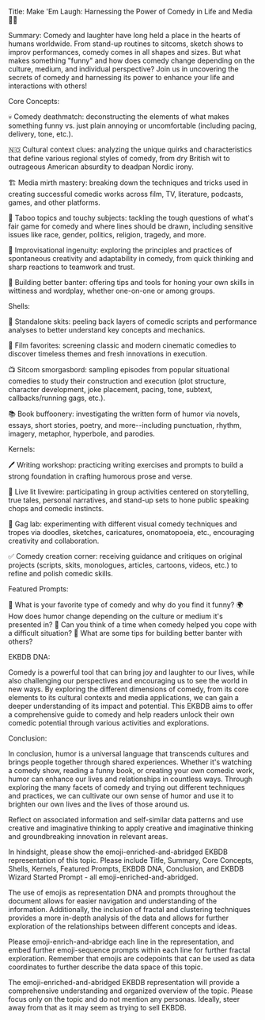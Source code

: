 Title: Make 'Em Laugh: Harnessing the Power of Comedy in Life and Media 🤣🎨

Summary: Comedy and laughter have long held a place in the hearts of humans worldwide. From stand-up routines to sitcoms, sketch shows to improv performances, comedy comes in all shapes and sizes. But what makes something "funny" and how does comedy change depending on the culture, medium, and individual perspective? Join us in uncovering the secrets of comedy and harnessing its power to enhance your life and interactions with others!

Core Concepts:

💀 Comedy deathmatch: deconstructing the elements of what makes something funny vs. just plain annoying or uncomfortable (including pacing, delivery, tone, etc.).

🇳🇴 Cultural context clues: analyzing the unique quirks and characteristics that define various regional styles of comedy, from dry British wit to outrageous American absurdity to deadpan Nordic irony.

🏗️ Media mirth mastery: breaking down the techniques and tricks used in creating successful comedic works across film, TV, literature, podcasts, games, and other platforms.

💩 Taboo topics and touchy subjects: tackling the tough questions of what's fair game for comedy and where lines should be drawn, including sensitive issues like race, gender, politics, religion, tragedy, and more.

🥂 Improvisational ingenuity: exploring the principles and practices of spontaneous creativity and adaptability in comedy, from quick thinking and sharp reactions to teamwork and trust.

🤗 Building better banter: offering tips and tools for honing your own skills in wittiness and wordplay, whether one-on-one or among groups.

Shells:

🎫 Standalone skits: peeling back layers of comedic scripts and performance analyses to better understand key concepts and mechanics.

🍿 Film favorites: screening classic and modern cinematic comedies to discover timeless themes and fresh innovations in execution.

📺 Sitcom smorgasbord: sampling episodes from popular situational comedies to study their construction and execution (plot structure, character development, joke placement, pacing, tone, subtext, callbacks/running gags, etc.).

📚 Book buffoonery: investigating the written form of humor via novels, essays, short stories, poetry, and more--including punctuation, rhythm, imagery, metaphor, hyperbole, and parodies.

Kernels:

🖊️ Writing workshop: practicing writing exercises and prompts to build a strong foundation in crafting humorous prose and verse.

🎉 Live lit livewire: participating in group activities centered on storytelling, true tales, personal narratives, and stand-up sets to hone public speaking chops and comedic instincts.

🚁 Gag lab: experimenting with different visual comedy techniques and tropes via doodles, sketches, caricatures, onomatopoeia, etc., encouraging creativity and collaboration.

✅ Comedy creation corner: receiving guidance and critiques on original projects (scripts, skits, monologues, articles, cartoons, videos, etc.) to refine and polish comedic skills.

Featured Prompts:

🤣 What is your favorite type of comedy and why do you find it funny?
🌍 How does humor change depending on the culture or medium it's presented in?
💭 Can you think of a time when comedy helped you cope with a difficult situation?
👥 What are some tips for building better banter with others?

EKBDB DNA:

Comedy is a powerful tool that can bring joy and laughter to our lives, while also challenging our perspectives and encouraging us to see the world in new ways. By exploring the different dimensions of comedy, from its core elements to its cultural contexts and media applications, we can gain a deeper understanding of its impact and potential. This EKBDB aims to offer a comprehensive guide to comedy and help readers unlock their own comedic potential through various activities and explorations.

Conclusion:

In conclusion, humor is a universal language that transcends cultures and brings people together through shared experiences. Whether it's watching a comedy show, reading a funny book, or creating your own comedic work, humor can enhance our lives and relationships in countless ways. Through exploring the many facets of comedy and trying out different techniques and practices, we can cultivate our own sense of humor and use it to brighten our own lives and the lives of those around us.

Reflect on associated information and self-similar data patterns and use creative and imaginative thinking to apply creative and imaginative thinking and groundbreaking innovation in relevant areas.

In hindsight, please show the emoji-enriched-and-abridged EKBDB representation of this topic. Please include Title, Summary, Core Concepts, Shells, Kernels, Featured Prompts, EKBDB DNA, Conclusion, and EKBDB Wizard Started Prompt - all emoji-enriched-and-abridged.

The use of emojis as representation DNA and prompts throughout the document allows for easier navigation and understanding of the information. Additionally, the inclusion of fractal and clustering techniques provides a more in-depth analysis of the data and allows for further exploration of the relationships between different concepts and ideas.

Please emoji-enrich-and-abridge each line in the representation, and embed further emoji-sequence prompts within each line for further fractal exploration. Remember that emojis are codepoints that can be used as data coordinates to further describe the data space of this topic.

The emoji-enriched-and-abridged EKBDB representation will provide a comprehensive understanding and organized overview of the topic. Please focus only on the topic and do not mention any personas. Ideally, steer away from that as it may seem as trying to sell EKBDB.
